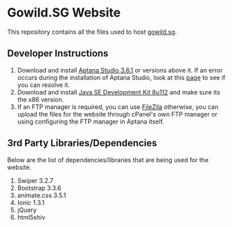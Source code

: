 # Gowild.SG Website
This repository contains all the files used to host <a href="http://gowild.sg/">gowild.sg</a>.

<h2>Developer Instructions</h2>
<p> 
 <ol>
    <li>Download and install <a href="http://www.aptana.com/products/studio3/download">Aptana Studio 3.6.1</a> or versions above it. If an error occurs during the installation of Aptana Studio, look at this <a href="http://stackoverflow.com/questions/33398769/failed-to-correctly-acquire-intaller-nodejs-windows-msi-file-crc-error">page</a> to see if you can resolve it.</li>
    <li>Download and install <a href="http://www.oracle.com/technetwork/java/javase/downloads/jdk8-downloads-2133151.html">Java SE Development Kit 8u112</a> and make sure its the x86 version.</li>
    <li>If an FTP manager is required, you can use <a href="https://filezilla-project.org/">FileZila</a> otherwise, you can upload the files for the website through cPanel's own FTP manager or using configuring the FTP manager in Aptana itself.</li>
  </ol>
</p>
<h2>3rd Party Libraries/Dependencies</h2>
Below are the list of dependencies/libraries that are being used for the website.
<ol>
  <li>Swiper 3.2.7</li>
  <li>Bootstrap 3.3.6</li>
  <li>animate.css 3.5.1</li>
  <li>Ionic 1.3.1</li>
  <li>jQuery</li>
  <li>html5shiv</li>
</ol>
